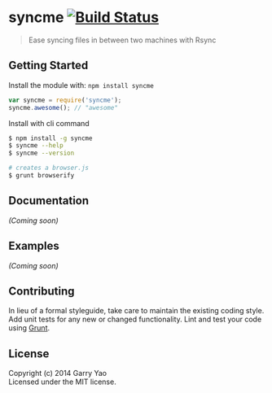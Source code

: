 # syncme [![Build Status](https://secure.travis-ci.org/garryyao/syncme.png?branch=master)](http://travis-ci.org/garryyao/syncme)

> Ease syncing files in between two machines with Rsync


## Getting Started

Install the module with: `npm install syncme`

```js
var syncme = require('syncme');
syncme.awesome(); // "awesome"
```

Install with cli command

```sh
$ npm install -g syncme
$ syncme --help
$ syncme --version
```


```sh
# creates a browser.js
$ grunt browserify
```



## Documentation

_(Coming soon)_


## Examples

_(Coming soon)_


## Contributing

In lieu of a formal styleguide, take care to maintain the existing coding style. Add unit tests for any new or changed functionality. Lint and test your code using [Grunt](http://gruntjs.com).


## License

Copyright (c) 2014 Garry Yao  
Licensed under the MIT license.
